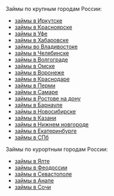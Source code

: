 Займы по крупным городам России:
<ul>
<li><a href="https://cash-u.com/irkutsk">займы в Иркутске</a></li>
<li><a href="https://cash-u.com/krasnoyarsk">займы в Красноярске</a></li>
<li><a href="https://cash-u.com/ufa">займы в Уфе</a></li>
<li><a href="https://cash-u.com/habarovsk">займы в Хабаровске</a></li>
<li><a href="https://cash-u.com/vladivostok">займы во Владивостоке</a></li>
<li><a href="https://cash-u.com/chelyabinsk">займы в Челябинске</a></li>
<li><a href="https://cash-u.com/volgograd">займы в Волгограде</a></li>
<li><a href="https://cash-u.com/omsk">займы в Омске</a></li>
<li><a href="https://cash-u.com/voronezh">займы в Воронеже</a></li>
<li><a href="https://cash-u.com/krasnodar">займы в Краснодаре</a></li>
<li><a href="https://cash-u.com/perm">займы в Перми</a></li>
<li><a href="https://cash-u.com/samara">займы в Самаре</a></li>
<li><a href="https://cash-u.com/rostov-na-donu">займы в Ростове на дону</a></li>
<li><a href="https://cash-u.com/barnaul">займы в Барнауле</a></li>
<li><a href="https://cash-u.com/novosibirsk">займы в Новосибирске</a></li>
<li><a href="https://cash-u.com/kazan">займы в Казани</a></li>
<li><a href="https://cash-u.com/nizhniy-novgorod">займы в Нижнем новгороде</a></li>
<li><a href="https://cash-u.com/ekaterinburg">займы в Екатеринбурге</a></li>
<li><a href="https://cash-u.com/sankt-peterburg">займы в СПб</a></li>
</ul>
Займы по курортным городам России:
<ul>
<li><a href="https://cash-u.com/yalta">займы в Ялте</a></li>
<li><a href="https://cash-u.com/feodosiya">займы в Феодоссии</a></li>
<li><a href="https://cash-u.com/sevastopol">займы в Севастополе</a></li>
<li><a href="https://cash-u.com/anapa">займы в Анапе</a></li>
<li><a href="https://cash-u.com/sochi">займы в Сочи</a></li>
</ul>
